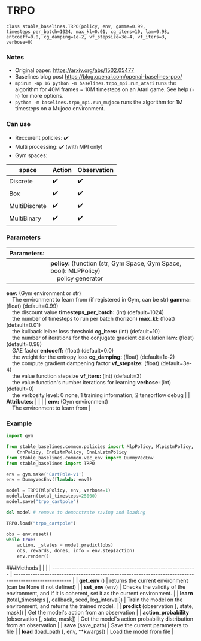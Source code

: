 # TRPO

```
class stable_baselines.TRPO(policy, env, gamma=0.99, timesteps_per_batch=1024, max_kl=0.01, cg_iters=10, lam=0.98,
entcoeff=0.0, cg_damping=1e-2, vf_stepsize=3e-4, vf_iters=3, verbose=0)
```

### Notes 

- Original paper: https://arxiv.org/abs/1502.05477
- Baselines blog post https://blog.openai.com/openai-baselines-ppo/
- `mpirun -np 16 python -m baselines.trpo_mpi.run_atari` runs the algorithm for 40M frames = 10M timesteps on an Atari game. See help (`-h`) for more options.
- `python -m baselines.trpo_mpi.run_mujoco` runs the algorithm for 1M timesteps on a Mujoco environment.

### Can use
- Reccurent policies: :heavy_check_mark:
- Multi processing: :heavy_check_mark: (with MPI only)
- Gym spaces:

| **space**     | **Action**         | **Observation**    |
| ------------- | ------------------ | ------------------ |
| Discrete      | :heavy_check_mark: | :heavy_check_mark: |
| Box           | :heavy_check_mark: | :heavy_check_mark: |
| MultiDiscrete | :heavy_check_mark: | :heavy_check_mark: |
| MultiBinary   | :heavy_check_mark: | :heavy_check_mark: |

### Parameters

| **Parameters:** |     |
| --------------- | --- |
|                 | **policy:** (function (str, Gym Space, Gym Space, bool): MLPPolicy) <br>&nbsp;&nbsp;&nbsp; policy generator
**env:** (Gym environment or str) <br>&nbsp;&nbsp;&nbsp; The environment to learn from (if registered in Gym, can be str)
**gamma:** (float) (default=0.99) <br>&nbsp;&nbsp;&nbsp; the discount value
**timesteps_per_batch:** (int) (default=1024) <br>&nbsp;&nbsp;&nbsp; the number of timesteps to run per batch (horizon)
**max_kl:** (float) (default=0.01) <br>&nbsp;&nbsp;&nbsp; the kullback leiber loss threshold
**cg_iters:** (int) (default=10) <br>&nbsp;&nbsp;&nbsp; the number of iterations for the conjugate gradient calculation
**lam:** (float) (default=0.98) <br>&nbsp;&nbsp;&nbsp; GAE factor
**entcoeff:** (float) (default=0.0) <br>&nbsp;&nbsp;&nbsp; the weight for the entropy loss
**cg_damping:** (float) (default=1e-2) <br>&nbsp;&nbsp;&nbsp; the compute gradient dampening factor
**vf_stepsize:** (float) (default=3e-4) <br>&nbsp;&nbsp;&nbsp; the value function stepsize
**vf_iters:** (int) (default=3) <br>&nbsp;&nbsp;&nbsp; the value function's number iterations for learning
**verbose:** (int) (default=0) <br>&nbsp;&nbsp;&nbsp; the verbosity level: 0 none, 1 training information, 2 tensorflow debug |
| **Attributes:** |     |
|                 | **env:** (Gym environment) <br>&nbsp;&nbsp;&nbsp; The environment to learn from |

### Example
```python
import gym

from stable_baselines.common.policies import MlpPolicy, MlpLstmPolicy, MlpLnLstmPolicy, \
    CnnPolicy, CnnLstmPolicy, CnnLnLstmPolicy
from stable_baselines.common.vec_env import DummyVecEnv
from stable_baselines import TRPO

env = gym.make('CartPole-v1')
env = DummyVecEnv([lambda: env])

model = TRPO(MlpPolicy, env, verbose=1)
model.learn(total_timesteps=25000)
model.save("trpo_cartpole")

del model # remove to demonstrate saving and loading

TRPO.load("trpo_cartpole")

obs = env.reset()
while True:
    action, _states = model.predict(obs)
    obs, rewards, dones, info = env.step(action)
    env.render()
```

###Methods 
|                                                              |                                                                                                        |
| ------------------------------------------------------------ | ------------------------------------------------------------------------------------------------------ |
| **get_env** ()                                               | returns the current environment (can be None if not defined)                                           |
| **set_env** (env)                                            | Checks the validity of the environment, and if it is coherent, set it as the current environment.      |
| **learn** (total_timesteps [, callback, seed, log_interval]) | Train the model on the environment, and returns the trained model.                                     |
| **predict** (observation [, state, mask])                    | Get the model's action from an observation                                                             |
| **action_probability** (observation [, state, mask])         | Get the model's action probability distribution from an observation                                    |
| **save** (save_path)                                         | Save the current parameters to file                                                                    |
| **load** (load_path [, env, **kwargs])                       | Load the model from file                                                                               |